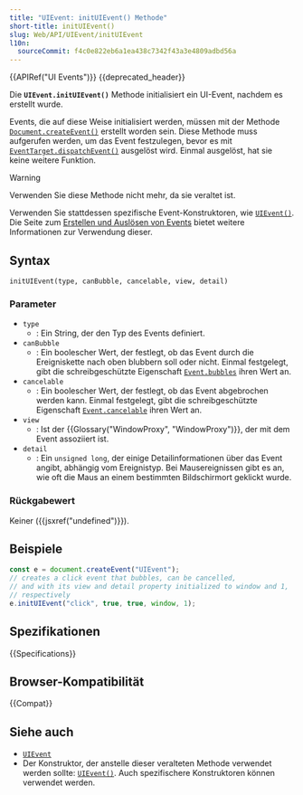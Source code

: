 ```yaml
---
title: "UIEvent: initUIEvent() Methode"
short-title: initUIEvent()
slug: Web/API/UIEvent/initUIEvent
l10n:
  sourceCommit: f4c0e822eb6a1ea438c7342f43a3e4809adbd56a
---
```


{{APIRef("UI Events")}} {{deprecated_header}}

Die **`UIEvent.initUIEvent()`** Methode initialisiert ein UI-Event, nachdem es erstellt wurde.

Events, die auf diese Weise initialisiert werden, müssen mit der Methode [`Document.createEvent()`](/de/docs/Web/API/Document/createEvent) erstellt worden sein. Diese Methode muss aufgerufen werden, um das Event festzulegen, bevor es mit [`EventTarget.dispatchEvent()`](/de/docs/Web/API/EventTarget/dispatchEvent) ausgelöst wird. Einmal ausgelöst, hat sie keine weitere Funktion.

> [!WARNING]
> Verwenden Sie diese Methode nicht mehr, da sie veraltet ist.
>
> Verwenden Sie stattdessen spezifische Event-Konstruktoren, wie [`UIEvent()`](/de/docs/Web/API/UIEvent/UIEvent). Die Seite zum [Erstellen und Auslösen von Events](/de/docs/Web/API/Document_Object_Model/Events#creating_and_dispatching_events) bietet weitere Informationen zur Verwendung dieser.

## Syntax

```js-nolint
initUIEvent(type, canBubble, cancelable, view, detail)
```

### Parameter

- `type`
  - : Ein String, der den Typ des Events definiert.
- `canBubble`
  - : Ein boolescher Wert, der festlegt, ob das Event durch die Ereigniskette nach oben blubbern soll oder nicht. Einmal festgelegt, gibt die schreibgeschützte Eigenschaft [`Event.bubbles`](/de/docs/Web/API/Event/bubbles) ihren Wert an.
- `cancelable`
  - : Ein boolescher Wert, der festlegt, ob das Event abgebrochen werden kann. Einmal festgelegt, gibt die schreibgeschützte Eigenschaft [`Event.cancelable`](/de/docs/Web/API/Event/cancelable) ihren Wert an.
- `view`
  - : Ist der {{Glossary("WindowProxy", "WindowProxy")}}, der mit dem Event assoziiert ist.
- `detail`
  - : Ein `unsigned long`, der einige Detailinformationen über das Event angibt, abhängig vom Ereignistyp. Bei Mausereignissen gibt es an, wie oft die Maus an einem bestimmten Bildschirmort geklickt wurde.

### Rückgabewert

Keiner ({{jsxref("undefined")}}).

## Beispiele

```js
const e = document.createEvent("UIEvent");
// creates a click event that bubbles, can be cancelled,
// and with its view and detail property initialized to window and 1,
// respectively
e.initUIEvent("click", true, true, window, 1);
```

## Spezifikationen

{{Specifications}}

## Browser-Kompatibilität

{{Compat}}

## Siehe auch

- [`UIEvent`](/de/docs/Web/API/UIEvent)
- Der Konstruktor, der anstelle dieser veralteten Methode verwendet werden sollte:
  [`UIEvent()`](/de/docs/Web/API/UIEvent/UIEvent). Auch spezifischere Konstruktoren können verwendet werden.
